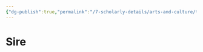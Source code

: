 ```yaml
---
{"dg-publish":true,"permalink":"/7-scholarly-details/arts-and-culture/titles/sire/"}
---
```


# Sire
